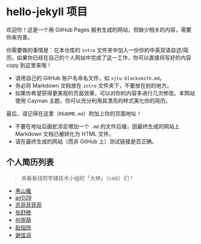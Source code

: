 # hello-jekyll 项目
欢迎你！这是一个用 GitHub Pages 服务生成的网站，但缺少相关的内容，需要你来完善。

你需要做的事情是：在本仓库的 `intro` 文件夹中加入一份你的中英双语自述/简历。如果你已经在自己的个人网站中完成了这一工作，你可以直接将写好的内容 copy 到这里来哦！

- 请用自己的 GitHub 账户名命名文件，如 `xjtu-blacksmith.md`。
- 务必将 Markdown 文档放在 `intro` 文件夹下，不要放在别的地方。
- 如果你希望获得更美观的页面效果，可以对你的内容多进行几次修改。本网站使用 Cayman 主题，你可以充分利用其漂亮的样式美化你的简历。

最后，请记得在这里（`README.md`）附加上你的页面地址！

- 不要在地址后画蛇添足增加一个 `.md` 的文件后缀，因最终生成的网站上 Markdown 文档已被转化为 HTML 文件。
- 请在最终生成的网站（而非 GitHub 上）测试链接是否正确。

## 个人简历列表
> 来看看钱院学辅技术小组的「大神」（caiji）们！

- [黑山雁](intro/xjtu-blacksmith)
- [air029](intro/air029)
- [苏菲菲菲菲](intro/edmundwsy)  
- [张舒皓](intro/zshmike314)
- [何雨萌](intro/RayneHe)
- [赵恒欣](intro/HesseZhao)
- [谢佳润](intro/JR1127)